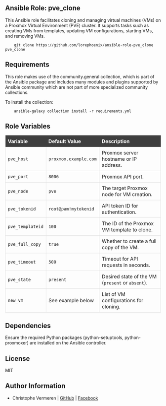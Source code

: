 Ansible Role: pve_clone
------------

This Ansible role facilitates cloning and managing virtual machines (VMs) on a Proxmox Virtual Environment (PVE) cluster. It supports tasks such as creating VMs from templates, updating VM configurations, starting VMs, and removing VMs.

```
    git clone https://github.com/lorephoenix/ansible-role-pve_clone pve_clone
```

Requirements
------------

This role makes use of the community.general collection, which is part of the Ansible package and includes many modules and plugins supported by Ansible community which are not part of more specialized community collections.

To install the collection:
```
    ansible-galaxy collection install -r requirements.yml
```

Role Variables
--------------

<style>
  table {
    border-collapse: collapse;
    width: 100%;
  }
  th {
    background-color: #3e3e3e; /* Dark gray */
    color: white;
    padding: 8px;
    text-align: left;
  }
  td {
    padding: 8px;
    border: 1px solid #ddd;
  }
</style>

| Variable | Default Value | Description |
| :--- | :--- | :---|
| `pve_host`       | `proxmox.example.com` | Proxmox server hostname or IP address.           |
| `pve_port`       | `8006`                |	Proxmox API port.                             |
| `pve_node`       | `pve`                 | The target Proxmox node for VM creation.         |
| `pve_tokenid`    | `root@pam!mytokenid`  | API token ID for authentication.                 |
| `pve_templateid` | `100`                 | The ID of the Proxmox VM template to clone.      |
| `pve_full_copy`  | `true`                | Whether to create a full copy of the VM.         |
| `pve_timeout`    | `500`                 | Timeout for API requests in seconds.             |
| `pve_state`      | `present`             | Desired state of the VM (`present` or `absent`). |
| `new_vm`         | See example below     | List of VM configurations for cloning.           |


Dependencies
------------

Ensure the required Python packages (python-setuptools, python-proxmoxer) are installed on the Ansible controller.

License
-------

MIT

Author Information
------------------

- Christophe Vermeren | [GitHub](https://github.com/lorephoenix) | [Facebook](https://www.facebook.com/cvermeren)
